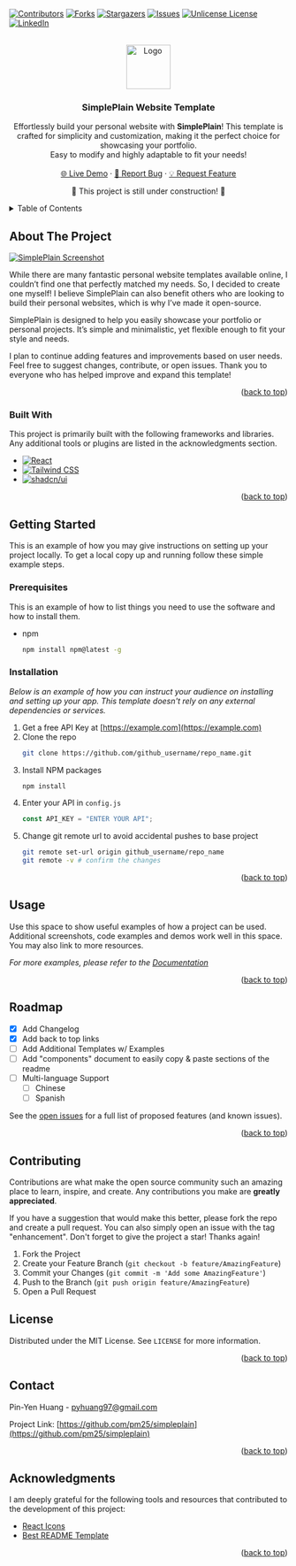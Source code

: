 <!-- Improved compatibility of back to top link: See: https://github.com/othneildrew/Best-README-Template/pull/73 -->

<a id="readme-top"></a>

<!--
*** Thanks for checking out the Best-README-Template. If you have a suggestion
*** that would make this better, please fork the repo and create a pull request
*** or simply open an issue with the tag "enhancement".
*** Don't forget to give the project a star!
*** Thanks again! Now go create something AMAZING! :D
-->

<!-- PROJECT SHIELDS -->
<!--
*** I'm using markdown "reference style" links for readability.
*** Reference links are enclosed in brackets [ ] instead of parentheses ( ).
*** See the bottom of this document for the declaration of the reference variables
*** for contributors-url, forks-url, etc. This is an optional, concise syntax you may use.
*** https://www.markdownguide.org/basic-syntax/#reference-style-links
-->

[![Contributors][contributors-shield]][contributors-url]
[![Forks][forks-shield]][forks-url]
[![Stargazers][stars-shield]][stars-url]
[![Issues][issues-shield]][issues-url]
[![Unlicense License][license-shield]][license-url]
[![LinkedIn][linkedin-shield]][linkedin-url]

<!-- PROJECT LOGO -->
<br />
<div align="center">
  <a href="https://github.com/pm25/simpleplain">
    <img src="public/logo192.png" alt="Logo" width="80" height="80">
  </a>

  <h3 align="center">SimplePlain Website Template</h3>

  <p align="center">
    Effortlessly build your personal website with <strong>SimplePlain</strong>! This template is crafted for simplicity and customization, making it the perfect choice for showcasing your portfolio.
    <br />
    Easy to modify and highly adaptable to fit your needs!
    <br />
    <br />
    <a href="https://pm25.github.io/simpleplain">🌐 Live Demo</a>
    ·
    <a href="https://github.com/pm25/simpleplain/issues/new?labels=bug&template=bug-report---.md">🐞 Report Bug</a>
    ·
    <a href="https://github.com/pm25/simpleplain/issues/new?labels=enhancement&template=feature-request---.md">💡 Request Feature</a>
  </p>
</div>

<p align="center">
  🚧 This project is still under construction! 🚧
</p>

<!-- TABLE OF CONTENTS -->
<details>
  <summary>Table of Contents</summary>
  <ol>
    <li>
      <a href="#about-the-project">About The Project</a>
      <ul>
        <li><a href="#built-with">Built With</a></li>
      </ul>
    </li>
    <li>
      <a href="#getting-started">Getting Started</a>
      <ul>
        <li><a href="#prerequisites">Prerequisites</a></li>
        <li><a href="#installation">Installation</a></li>
      </ul>
    </li>
    <li><a href="#usage">Usage</a></li>
    <li><a href="#roadmap">Roadmap</a></li>
    <li><a href="#contributing">Contributing</a></li>
    <li><a href="#license">License</a></li>
    <li><a href="#contact">Contact</a></li>
    <li><a href="#acknowledgments">Acknowledgments</a></li>
  </ol>
</details>

<!-- ABOUT THE PROJECT -->

## About The Project

[![SimplePlain Screenshot][simpleplain-screenshot]](https://pm25.github.io/simpleplain)

While there are many fantastic personal website templates available online, I couldn’t find one that perfectly matched my needs. So, I decided to create one myself! I believe SimplePlain can also benefit others who are looking to build their personal websites, which is why I’ve made it open-source.

SimplePlain is designed to help you easily showcase your portfolio or personal projects. It’s simple and minimalistic, yet flexible enough to fit your style and needs.

I plan to continue adding features and improvements based on user needs. Feel free to suggest changes, contribute, or open issues. Thank you to everyone who has helped improve and expand this template!

<p align="right">(<a href="#readme-top">back to top</a>)</p>

### Built With

This project is primarily built with the following frameworks and libraries. Any additional tools or plugins are listed in the acknowledgments section.

-   [![React][React.js]][React-url]
-   [![Tailwind CSS][Tailwind.css]][Tailwind-url]
-   [![shadcn/ui][shadcn.ui]][shadcn-url]

<p align="right">(<a href="#readme-top">back to top</a>)</p>

<!-- GETTING STARTED -->

## Getting Started

This is an example of how you may give instructions on setting up your project locally.
To get a local copy up and running follow these simple example steps.

### Prerequisites

This is an example of how to list things you need to use the software and how to install them.

-   npm
    ```sh
    npm install npm@latest -g
    ```

### Installation

_Below is an example of how you can instruct your audience on installing and setting up your app. This template doesn't rely on any external dependencies or services._

1. Get a free API Key at [https://example.com](https://example.com)
2. Clone the repo
    ```sh
    git clone https://github.com/github_username/repo_name.git
    ```
3. Install NPM packages
    ```sh
    npm install
    ```
4. Enter your API in `config.js`
    ```js
    const API_KEY = "ENTER YOUR API";
    ```
5. Change git remote url to avoid accidental pushes to base project
    ```sh
    git remote set-url origin github_username/repo_name
    git remote -v # confirm the changes
    ```

<p align="right">(<a href="#readme-top">back to top</a>)</p>

<!-- USAGE EXAMPLES -->

## Usage

Use this space to show useful examples of how a project can be used. Additional screenshots, code examples and demos work well in this space. You may also link to more resources.

_For more examples, please refer to the [Documentation](https://example.com)_

<p align="right">(<a href="#readme-top">back to top</a>)</p>

<!-- ROADMAP -->

## Roadmap

-   [x] Add Changelog
-   [x] Add back to top links
-   [ ] Add Additional Templates w/ Examples
-   [ ] Add "components" document to easily copy & paste sections of the readme
-   [ ] Multi-language Support
    -   [ ] Chinese
    -   [ ] Spanish

See the [open issues](https://github.com/othneildrew/Best-README-Template/issues) for a full list of proposed features (and known issues).

<p align="right">(<a href="#readme-top">back to top</a>)</p>

<!-- CONTRIBUTING -->

## Contributing

Contributions are what make the open source community such an amazing place to learn, inspire, and create. Any contributions you make are **greatly appreciated**.

If you have a suggestion that would make this better, please fork the repo and create a pull request. You can also simply open an issue with the tag "enhancement".
Don't forget to give the project a star! Thanks again!

1. Fork the Project
2. Create your Feature Branch (`git checkout -b feature/AmazingFeature`)
3. Commit your Changes (`git commit -m 'Add some AmazingFeature'`)
4. Push to the Branch (`git push origin feature/AmazingFeature`)
5. Open a Pull Request

<!-- LICENSE -->

## License

Distributed under the MIT License. See `LICENSE` for more information.

<p align="right">(<a href="#readme-top">back to top</a>)</p>

<!-- CONTACT -->

## Contact

Pin-Yen Huang - [pyhuang97@gmail.com](mailto:pyhuang97@gmail.com)

Project Link: [https://github.com/pm25/simpleplain](https://github.com/pm25/simpleplain)

<p align="right">(<a href="#readme-top">back to top</a>)</p>

<!-- ACKNOWLEDGMENTS -->

## Acknowledgments

I am deeply grateful for the following tools and resources that contributed to the development of this project:

-   [React Icons](https://react-icons.github.io/react-icons)
-   [Best README Template](https://github.com/othneildrew/Best-README-Template)

<p align="right">(<a href="#readme-top">back to top</a>)</p>

<!-- MARKDOWN LINKS & IMAGES -->
<!-- https://www.markdownguide.org/basic-syntax/#reference-style-links -->

[contributors-shield]: https://img.shields.io/github/contributors/othneildrew/Best-README-Template.svg?style=for-the-badge
[contributors-url]: https://github.com/othneildrew/Best-README-Template/graphs/contributors
[forks-shield]: https://img.shields.io/github/forks/othneildrew/Best-README-Template.svg?style=for-the-badge
[forks-url]: https://github.com/othneildrew/Best-README-Template/network/members
[stars-shield]: https://img.shields.io/github/stars/othneildrew/Best-README-Template.svg?style=for-the-badge
[stars-url]: https://github.com/othneildrew/Best-README-Template/stargazers
[issues-shield]: https://img.shields.io/github/issues/othneildrew/Best-README-Template.svg?style=for-the-badge
[issues-url]: https://github.com/othneildrew/Best-README-Template/issues
[license-shield]: https://img.shields.io/github/license/othneildrew/Best-README-Template.svg?style=for-the-badge
[license-url]: https://github.com/othneildrew/Best-README-Template/blob/master/LICENSE.txt
[linkedin-shield]: https://img.shields.io/badge/-LinkedIn-black.svg?style=for-the-badge&logo=linkedin&colorB=555
[linkedin-url]: https://www.linkedin.com/in/py-huang
[simpleplain-screenshot]: images/screenshot.png
[React.js]: https://img.shields.io/badge/React-20232A?style=for-the-badge&logo=react&logoColor=61DAFB
[React-url]: https://react.dev
[shadcn.ui]: https://img.shields.io/badge/shadcn/ui-000000?style=for-the-badge&logo=shadcn/ui&logoColor=white
[shadcn-url]: https://ui.shadcn.com
[Tailwind.css]: https://img.shields.io/badge/Tailwind_CSS-grey?style=for-the-badge&logo=tailwind-css&logoColor=38B2AC
[Tailwind-url]: https://tailwindcss.com
